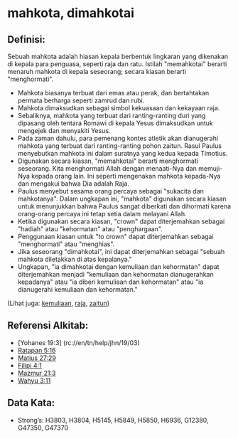 # mahkota, dimahkotai

## Definisi:

Sebuah mahkota adalah hiasan kepala berbentuk lingkaran yang dikenakan di kepala para penguasa, seperti raja dan ratu. Istilah "memahkotai" berarti menaruh mahkota di kepala seseorang; secara kiasan berarti "menghormati".

* Mahkota biasanya terbuat dari emas atau perak, dan bertahtakan permata berharga seperti zamrud dan rubi.
* Mahkota dimaksudkan sebagai simbol kekuasaan dan kekayaan raja.
* Sebaliknya, mahkota yang terbuat dari ranting-ranting duri yang dipasang oleh tentara Romawi di kepala Yesus dimaksudkan untuk mengejek dan menyakiti Yesus.
* Pada zaman dahulu, para pemenang kontes atletik akan dianugerahi mahkota yang terbuat dari ranting-ranting pohon zaitun. Rasul Paulus menyebutkan mahkota ini dalam suratnya yang kedua kepada Timotius.
* Digunakan secara kiasan, "memahkotai" berarti menghormati seseorang. Kita menghormati Allah dengan menaati-Nya dan memuji-Nya kepada orang lain. Ini seperti mengenakan mahkota kepada-Nya dan mengakui bahwa Dia adalah Raja.
* Paulus menyebut sesama orang percaya sebagai "sukacita dan mahkotanya". Dalam ungkapan ini, "mahkota" digunakan secara kiasan untuk menunjukkan bahwa Paulus sangat diberkati dan dihormati karena orang-orang percaya ini tetap setia dalam melayani Allah.
* Ketika digunakan secara kiasan, "crown" dapat diterjemahkan sebagai "hadiah" atau "kehormatan" atau "penghargaan".
* Penggunaan kiasan untuk "to crown" dapat diterjemahkan sebagai "menghormati" atau "menghias".
* Jika seseorang "dimahkotai", ini dapat diterjemahkan sebagai "sebuah mahkota diletakkan di atas kepalanya."
* Ungkapan, "ia dimahkotai dengan kemuliaan dan kehormatan" dapat diterjemahkan menjadi "kemuliaan dan kehormatan dianugerahkan kepadanya" atau "ia diberi kemuliaan dan kehormatan" atau "ia dianugerahi kemuliaan dan kehormatan."

(Lihat juga: [kemuliaan](../kt/glory.md), [raja](../other/king.md), [zaitun](../other/olive.md))

## Referensi Alkitab:

* [Yohanes 19:3] (rc://en/tn/help/jhn/19/03)
* [Ratapan 5:16](rc://en/tn/help/lam/05/16)
* [Matius 27:29](rc://en/tn/help/mat/27/29)
* [Filipi 4:1](rc://en/tn/help/php/04/01)
* [Mazmur 21:3](rc://en/tn/help/psa/021/03)
* [Wahyu 3:11](rc://en/tn/help/rev/03/11)

## Data Kata:

* Strong’s: H3803, H3804, H5145, H5849, H5850, H6936, G12380, G47350, G47370
